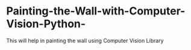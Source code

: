 # Painting-the-Wall-with-Computer-Vision-Python-
This will help in painting the wall using Computer Vision Library
